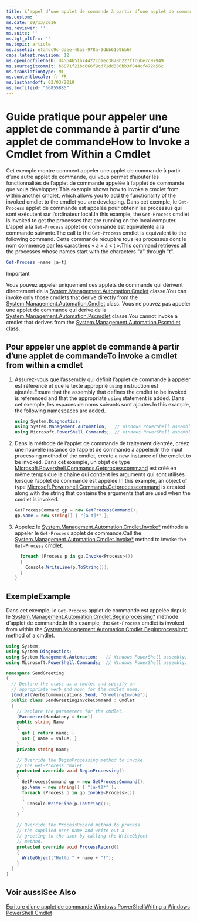 ```yaml
---
title: L’appel d’une applet de commande à partir d’une applet de commande | Microsoft Docs
ms.custom: ''
ms.date: 09/13/2016
ms.reviewer: ''
ms.suite: ''
ms.tgt_pltfrm: ''
ms.topic: article
ms.assetid: efa4dc9c-ddee-46a3-978a-9dbb61e9bb6f
caps.latest.revision: 12
ms.openlocfilehash: d4564b51b74422cdaec3878b227ffc6be7c97949
ms.sourcegitcommit: b6871f21bd666f9cd71dd336bb3f844cf472b56c
ms.translationtype: MT
ms.contentlocale: fr-FR
ms.lasthandoff: 02/03/2019
ms.locfileid: "56855885"
---
```

# <a name="how-to-invoke-a-cmdlet-from-within-a-cmdlet"></a><span data-ttu-id="59109-102">Guide pratique pour appeler une applet de commande à partir d’une applet de commande</span><span class="sxs-lookup"><span data-stu-id="59109-102">How to Invoke a Cmdlet from Within a Cmdlet</span></span>

<span data-ttu-id="59109-103">Cet exemple montre comment appeler une applet de commande à partir d’une autre applet de commande, qui vous permet d’ajouter les fonctionnalités de l’applet de commande appelée à l’applet de commande que vous développez.</span><span class="sxs-lookup"><span data-stu-id="59109-103">This example shows how to invoke a cmdlet from within another cmdlet, which allows you to add the functionality of the invoked cmdlet to the cmdlet you are developing.</span></span> <span data-ttu-id="59109-104">Dans cet exemple, le `Get-Process` applet de commande est appelée pour obtenir les processus qui sont exécutent sur l’ordinateur local.</span><span class="sxs-lookup"><span data-stu-id="59109-104">In this example, the `Get-Process` cmdlet is invoked to get the processes that are running on the local computer.</span></span> <span data-ttu-id="59109-105">L’appel à la `Get-Process` applet de commande est équivalente à la commande suivante.</span><span class="sxs-lookup"><span data-stu-id="59109-105">The call to the `Get-Process` cmdlet is equivalent to the following command.</span></span> <span data-ttu-id="59109-106">Cette commande récupère tous les processus dont le nom commence par les caractères « a » à « t ».</span><span class="sxs-lookup"><span data-stu-id="59109-106">This command retrieves all the processes whose names start with the characters "a" through "t".</span></span>

```powershell
Get-Process -name [a-t]
```

> [!IMPORTANT]
> <span data-ttu-id="59109-107">Vous pouvez appeler uniquement ces applets de commande qui dérivent directement de la [System.Management.Automation.Cmdlet](/dotnet/api/System.Management.Automation.Cmdlet) classe.</span><span class="sxs-lookup"><span data-stu-id="59109-107">You can invoke only those cmdlets that derive directly from the [System.Management.Automation.Cmdlet](/dotnet/api/System.Management.Automation.Cmdlet) class.</span></span> <span data-ttu-id="59109-108">Vous ne pouvez pas appeler une applet de commande qui dérive de la [System.Management.Automation.Pscmdlet](/dotnet/api/System.Management.Automation.PSCmdlet) classe.</span><span class="sxs-lookup"><span data-stu-id="59109-108">You cannot invoke a cmdlet that derives from the [System.Management.Automation.Pscmdlet](/dotnet/api/System.Management.Automation.PSCmdlet) class.</span></span>

## <a name="to-invoke-a-cmdlet-from-within-a-cmdlet"></a><span data-ttu-id="59109-109">Pour appeler une applet de commande à partir d’une applet de commande</span><span class="sxs-lookup"><span data-stu-id="59109-109">To invoke a cmdlet from within a cmdlet</span></span>

1. <span data-ttu-id="59109-110">Assurez-vous que l’assembly qui définit l’applet de commande à appeler est référencé et que le texte approprié `using` instruction est ajoutée.</span><span class="sxs-lookup"><span data-stu-id="59109-110">Ensure that the assembly that defines the cmdlet to be invoked is referenced and that the appropriate `using` statement is added.</span></span> <span data-ttu-id="59109-111">Dans cet exemple, les espaces de noms suivants sont ajoutés.</span><span class="sxs-lookup"><span data-stu-id="59109-111">In this example, the following namespaces are added.</span></span>

    ```csharp
    using System.Diagnostics;
    using System.Management.Automation;   // Windows PowerShell assembly.
    using Microsoft.PowerShell.Commands;  // Windows PowerShell assembly.
    ```

2. <span data-ttu-id="59109-112">Dans la méthode de l’applet de commande de traitement d’entrée, créez une nouvelle instance de l’applet de commande à appeler.</span><span class="sxs-lookup"><span data-stu-id="59109-112">In the input processing method of the cmdlet, create a new instance of the cmdlet to be invoked.</span></span> <span data-ttu-id="59109-113">Dans cet exemple, un objet de type [Microsoft.Powershell.Commands.Getprocesscommand](/dotnet/api/Microsoft.PowerShell.Commands.GetProcessCommand) est créé en même temps que la chaîne qui contient les arguments qui sont utilisés lorsque l’applet de commande est appelée.</span><span class="sxs-lookup"><span data-stu-id="59109-113">In this example, an object of type [Microsoft.Powershell.Commands.Getprocesscommand](/dotnet/api/Microsoft.PowerShell.Commands.GetProcessCommand) is created along with the string that contains the arguments that are used when the cmdlet is invoked.</span></span>

    ```csharp
    GetProcessCommand gp = new GetProcessCommand();
    gp.Name = new string[] { "[a-t]*" };
    ```

3. <span data-ttu-id="59109-114">Appelez le [System.Management.Automation.Cmdlet.Invoke\*](/dotnet/api/System.Management.Automation.Cmdlet.Invoke) méthode à appeler le `Get-Process` applet de commande.</span><span class="sxs-lookup"><span data-stu-id="59109-114">Call the [System.Management.Automation.Cmdlet.Invoke\*](/dotnet/api/System.Management.Automation.Cmdlet.Invoke) method to invoke the `Get-Process` cmdlet.</span></span>

    ```csharp
      foreach (Process p in gp.Invoke<Process>())
      {
        Console.WriteLine(p.ToString());
      }
    }
    ```

## <a name="example"></a><span data-ttu-id="59109-115">Exemple</span><span class="sxs-lookup"><span data-stu-id="59109-115">Example</span></span>

<span data-ttu-id="59109-116">Dans cet exemple, le `Get-Process` applet de commande est appelée depuis le [System.Management.Automation.Cmdlet.Beginprocessing\*](/dotnet/api/System.Management.Automation.Cmdlet.BeginProcessing) méthode d’applet de commande.</span><span class="sxs-lookup"><span data-stu-id="59109-116">In this example, the `Get-Process` cmdlet is invoked from within the [System.Management.Automation.Cmdlet.Beginprocessing\*](/dotnet/api/System.Management.Automation.Cmdlet.BeginProcessing) method of a cmdlet.</span></span>

```csharp
using System;
using System.Diagnostics;
using System.Management.Automation;   // Windows PowerShell assembly.
using Microsoft.PowerShell.Commands;  // Windows PowerShell assembly.

namespace SendGreeting
{
  // Declare the class as a cmdlet and specify an
  // appropriate verb and noun for the cmdlet name.
  [Cmdlet(VerbsCommunications.Send, "GreetingInvoke")]
  public class SendGreetingInvokeCommand : Cmdlet
  {
    // Declare the parameters for the cmdlet.
    [Parameter(Mandatory = true)]
    public string Name
    {
      get { return name; }
      set { name = value; }
    }
    private string name;

    // Override the BeginProcessing method to invoke
    // the Get-Process cmdlet.
    protected override void BeginProcessing()
    {
      GetProcessCommand gp = new GetProcessCommand();
      gp.Name = new string[] { "[a-t]*" };
      foreach (Process p in gp.Invoke<Process>())
      {
        Console.WriteLine(p.ToString());
      }
    }

    // Override the ProcessRecord method to process
    // the supplied user name and write out a
    // greeting to the user by calling the WriteObject
    // method.
    protected override void ProcessRecord()
    {
      WriteObject("Hello " + name + "!");
    }
  }
}
```

## <a name="see-also"></a><span data-ttu-id="59109-117">Voir aussi</span><span class="sxs-lookup"><span data-stu-id="59109-117">See Also</span></span>

[<span data-ttu-id="59109-118">Écriture d’une applet de commande Windows PowerShell</span><span class="sxs-lookup"><span data-stu-id="59109-118">Writing a Windows PowerShell Cmdlet</span></span>](./writing-a-windows-powershell-cmdlet.md)
